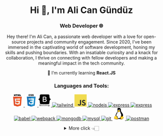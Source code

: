 
<h1 align="center">Hi 👋, I'm Ali Can Gündüz</h1>
<h3 align="center">Web Developer 🌐</h3>
<p align="center">Hey there! I'm Ali Can, a passionate web developer with a love for open-source projects and community engagement. Since 2020, I've been immersed in the captivating world of software development, honing my skills and pushing boundaries. With an insatiable curiosity and a knack for collaboration, I thrive on connecting with fellow developers and making a meaningful impact in the tech community.</p>

<p align="center">
🌱 I’m currently learning <b>React.JS</b>
</p>




<h3 align="center">Languages and Tools:</h3>
<p align="center"> 
<a href="https://www.w3.org/html/" target="_blank" rel="noreferrer"> <img src="https://raw.githubusercontent.com/devicons/devicon/master/icons/html5/html5-original-wordmark.svg" alt="html5" width="40" height="40"/> </a> 
<a href="https://www.w3schools.com/css/" target="_blank" rel="noreferrer"> <img src="https://raw.githubusercontent.com/devicons/devicon/master/icons/css3/css3-original-wordmark.svg" alt="css3" width="40" height="40"/> </a> 
<a href="https://getbootstrap.com" target="_blank" rel="noreferrer"> <img src="https://raw.githubusercontent.com/devicons/devicon/master/icons/bootstrap/bootstrap-plain-wordmark.svg" alt="bootstrap" width="40" height="40"/> </a> 
<a href="https://tailwindcss.com/" target="_blank" rel="noreferrer"> <img src="https://www.vectorlogo.zone/logos/tailwindcss/tailwindcss-icon.svg" alt="tailwind" width="40" height="40"/> </a> 
<a href="https://developer.mozilla.org/en-US/docs/Web/JavaScript" target="_blank" rel="noreferrer"> <img src="https://raw.githubusercontent.com/devicons/devicon/master/icons/javascript/javascript-original.svg" alt="javascript" width="40" height="40"/> </a> 
 <a href="https://nodejs.org" target="_blank" rel="noreferrer"> <img src="https://seeklogo.com/images/N/nodejs-logo-FBE122E377-seeklogo.com.png" alt="nodejs" width="35" height="40"/> </a> 
 <a href="https://expressjs.com" target="_blank" rel="noreferrer"> <img src="https://encrypted-tbn0.gstatic.com/images?q=tbn:ANd9GcQLA972a1NXwGHTIpgjxpRdu1DD5te1evggDgjNvM_FcbtGxaPYrHbV27RNzJSA_ZhrY28&usqp=CAU" alt="express" width="40" height="40"/> </a> 
 <a href="https://socket.io/" target="_blank" rel="noreferrer"> <img src="https://upload.wikimedia.org/wikipedia/commons/thumb/9/96/Socket-io.svg/1024px-Socket-io.svg.png" alt="express" width="40" height="40"/> </a> 
<a href="https://babeljs.io/" target="_blank" rel="noreferrer"> <img src="https://user-images.githubusercontent.com/3025322/87547253-bf050400-c6a2-11ea-950a-280311bc6cc8.png" alt="babel" width="40" height="40"/> </a> 
 <a href="https://webpack.js.org" target="_blank" rel="noreferrer"> <img src="https://raw.githubusercontent.com/webpack/media/master/logo/icon.png" alt="webpack" width="35" height="40"/> </a>
<a href="https://www.mongodb.com/" target="_blank" rel="noreferrer"> <img src="https://www.svgrepo.com/show/331488/mongodb.svg" alt="mongodb" width="40" height="40"/> </a>
 <a href="https://www.mysql.com/" target="_blank" rel="noreferrer"> <img src="https://planet.mysql.com/images/planet-logo.svg" alt="mysql" width="40" height="40"/> </a> 
<a href="https://git-scm.com/" target="_blank" rel="noreferrer"> <img src="https://www.vectorlogo.zone/logos/git-scm/git-scm-icon.svg" alt="git" width="40" height="40"/> </a> 
<a href="https://www.linux.org/" target="_blank" rel="noreferrer"> <img src="https://raw.githubusercontent.com/devicons/devicon/master/icons/linux/linux-original.svg" alt="linux" width="40" height="40"/> </a> 
 <a href="https://postman.com" target="_blank" rel="noreferrer"> <img src="https://www.vectorlogo.zone/logos/getpostman/getpostman-icon.svg" alt="postman" width="40" height="40"/> </a> 
 </p>

  </p>
<details align="center">
  <summary>More click 👈🏻</summary>
  <p>&nbsp;<img align="center" src="https://github-readme-stats.vercel.app/api?username=alicangunduz&show_icons=true&locale=en" alt="alicangunduz" /></p>

<p><img align="center" src="https://github-readme-streak-stats.herokuapp.com/?user=alicangunduz&" alt="alicangunduz" /></p>

<p align="center"> <img src="https://komarev.com/ghpvc/?username=alicangunduz&label=Profile%20views&color=0e75b6&style=flat" alt="alicangunduz" /> </p>

</details>



